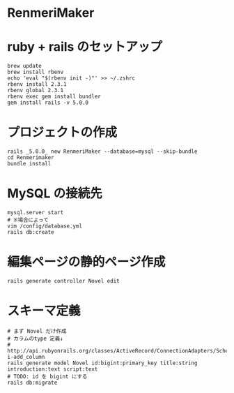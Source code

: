 # RenmeriMaker

# ruby + rails のセットアップ
```
brew update
brew install rbenv
echo 'eval "$(rbenv init -)"' >> ~/.zshrc
rbenv install 2.3.1
rbenv global 2.3.1
rbenv exec gem install bundler
gem install rails -v 5.0.0
```

# プロジェクトの作成
```
rails _5.0.0_ new RenmeriMaker --database=mysql --skip-bundle
cd Renmerimaker
bundle install
```

# MySQL の接続先
```
mysql.server start
# ※場合によって
vim /config/database.yml
rails db:create
```

# 編集ページの静的ページ作成
```
rails generate controller Novel edit
```


# スキーマ定義
```
# まず Novel だけ作成
# カラムのtype 定義↓
# http://api.rubyonrails.org/classes/ActiveRecord/ConnectionAdapters/SchemaStatements.html#method-i-add_column
rails generate model Novel id:bigint:primary_key title:string introduction:text script:text
# TODO: id を bigint にする
rails db:migrate
```
